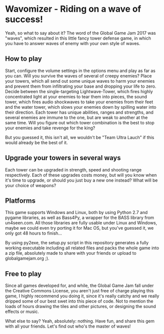 # Wavomizer - Riding on a wave of success!

Yeah, so what to say about it? The word of the Global Game Jam 2017 was "waves", which resulted in this little fancy tower defense game, in which you have to answer waves of enemy with your own style of waves.

## How to play

Start, configure the volume settings in the options menu and play as far as you can. Will you survive the waves of several of creepy enemies?
Place your towers, which all send out some unique waves to harm your enemies and prevent them from infiltrating your base and dropping your life to zero.
Decide between the single-targeting Lightwave-Tower, which fires highly concentrated light at your enemies to tear them into pieces, the sound tower, which fires audio shockwaves to take your enemies from their feet and the water tower, which slows your enemies down by spilling water into their direction.
Each tower has unique abilities, ranges and strengths, and several enemies are immune to the one, but are weak to another at the same time. Will you figure out which tower combination is the best to stop your enemies and take revenge for the king?

But you guessed it, this isn't all, we wouldn't be "Team Ultra Lauch" if this would already be the best of it.

## Upgrade your towers in several ways

Each tower can be upgraded in strength, speed and shooting range respectively. Each of these upgrades costs money, but will you know when it's time to upgrade, or should you just buy a new one instead? What will be your choice of weapons?

## Platforms

This game supports Windows and Linux, both by using Python 2.7 and pygame libraries, as well as Bass4Py, a wrapper for the BASS library from un4seen.com. All those libraries are fully usable under Linux and Windows, maybe we could even try porting it for Mac OS, but you've guessed it, we only got 48 hours to finish...

By using py2exe, the setup.py script in this repository generates a fully working executable including all related files and packs the whole game into a zip file, absolutely made to share with your friends or upload to globalgamejam.org ;).

## Free to play

Since all games developed for, and while, the Global Game Jam fall under the Creative Commons License, you aren't just free of charge playing this game, I highly recommend you doing it, since it's really catchy and we really dripped some of our best swet into this piece of code.
Not to mention the loads of hours drawing the tiles and other pictures, or designing the sound effects or music.

What else to say? Yeah, absolutely: nothing. Have fun, and share this gem with all your friends. Let's find out who's the master of waves!